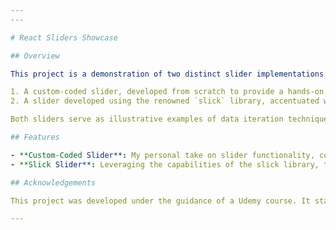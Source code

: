 ```yaml
---
---

# React Sliders Showcase

## Overview

This project is a demonstration of two distinct slider implementations within React:

1. A custom-coded slider, developed from scratch to provide a hands-on understanding of React components.
2. A slider developed using the renowned `slick` library, accentuated with enhanced features like auto-slide and a hover-to-pause functionality.

Both sliders serve as illustrative examples of data iteration techniques and the versatility of React components.

## Features

- **Custom-Coded Slider**: My personal take on slider functionality, complete with an auto-slide feature to transition between images seamlessly.
- **Slick Slider**: Leveraging the capabilities of the slick library, this slider brings in smooth transitions with the added convenience of auto-slide play. The slide progression intuitively halts when the user hovers over it, ensuring a user-friendly experience.

## Acknowledgements

This project was developed under the guidance of a Udemy course. It stands as a testament to the practical exploration of React components and the myriad techniques associated with data iteration.

---
```


